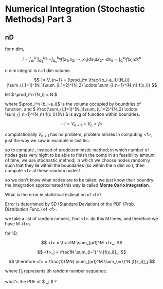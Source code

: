 # Numerical Integration (Stochastic Methods) Part 3

## nD

for n dim,

$$ I = \int_{a_1}^{b_1}\int_{a_2}^{b_2}\cdots\int_{a_n}^{b_n} f(x_1, x_2, \cdots, x_n) dx_1 dx_2 \cdots dx_n = \int_{a_i}^{b_i} f(x_i) dx^n $$

n dim integral is n+1 dim volume.

$$ I = V_{n+1} = (\prod_i^n \frac{(b_i-a_i)}{N_i}) (\sum_{i_1=1}^{N_1}\sum_{i_1=2}^{N_2} \cdots \sum_{i_n=1}^{N_n} f(x_i)) $$

let $ \prod_i^n {N_i} = N $

where $\prod_i^n (b_i-a_i)$ is the volume occupied by boundries of function, and $ \frac{\sum_{i_1=1}^{N_1}\sum_{i_1=2}^{N_2} \cdots \sum_{i_n=1}^{N_n} f(x_i)}{N} $ is avg of function within boundries.

$$ \therefore I = V_{n+1} = V_n <f> $$

computationally $V_{n+1}$ has no problem, problem arrises in computing \<f>, just the way we saw in example in last lec.

so to compute <f>, instead of predeterministic method; in which number of nodes gets very hight to be able to finish the comp in an feasibility amount of time, we use stochastic method; in which we choose nodes randomly such that they lie within the boundaries (so within the n dim vol), then compute \<f> at these random nodes!

so we don't know what nodes are to be taken, we just know their boundry. the integration approximated this way is called **Monte Carlo Integration**.

What is the error in statistical estimation of \<f>?

Error is determined by SD (Standard Deviation) of the PDF (Prob. Distribution Func.) of \<f>.

we take a list of random nmbers, find \<f>. do this M times, and therefore we have M \<f>s.

for 1D,

$$ <f> = \frac1M \sum_{j=1}^M <f>_j $$

$$ <f>_j = \frac1N \sum_{i=1}^N [f(x_i)]_j $$

$$ \therefore <f> = \frac{1}{MN} \sum_{j=1}^M \sum_{i=1}^N [f(x_i)]_j $$

where $[]_j$ represents jth random number sequence.

what's the PDF of $ <f>_j $ ?